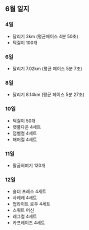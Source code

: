 ## 6월 일지

### 4일
- 달리기 3km (평균페이스 4분 50초)
- 턱걸이 100개

### 6일
- 달리기 7.02km (평균 페이스 5분 7초)

### 8일
- 달리기 8.14km (평균 페이스 5분 27초)

### 10일
- 턱걸이 50개
- 랫풀다운 4세트
- 덤벨컬 4세트
- 해머컬 4세트

### 11일
- 팔굽혀펴기 120개

### 12일
- 숄더 프레스 4세트
- 사레레 4세트
- 업라이트 로우 4세트
- 스쿼트 머신
- 레그컬 4세트
- 카프레이즈 4세트
